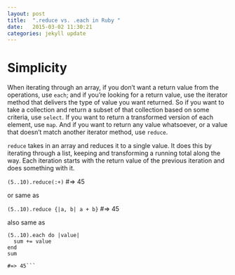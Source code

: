 ```yaml
---
layout: post
title:  ".reduce vs. .each in Ruby "
date:   2015-03-02 11:30:21
categories: jekyll update
---
```


# Simplicity

When iterating through an array, if you don’t want a return value from the operations,
use ```each```; and if you’re looking for a return value, use the iterator method that
delivers the type of value you want returned. So if you want to take a collection and
return a subset of that collection based on some criteria, use ```select```.
If you want to return a transformed version of each element, use ```map```. And
if you want to return any value whatsoever, or a value that doesn’t match another
iterator method, use ```reduce```.

```reduce``` takes in an array and reduces it to a single value. It does this by
iterating through a list, keeping and transforming a running total along the way.
Each iteration starts with the return value of the previous iteration and does
something with it.


```(5..10).reduce(:+)``` #=> 45

or same as

```(5..10).reduce {|a, b| a + b}``` #=> 45

also same as

```sum = 0
(5..10).each do |value|
  sum += value
end
sum

#=> 45```
